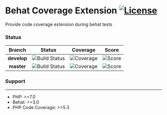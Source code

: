 Behat Coverage Extension [![License](https://img.shields.io/packagist/l/doyo/behat-coverage-extension.svg?style=flat-square)](#License)
====
Provide code coverage extension during behat tests

### Status
| Branch  | Status | Coverage | Score | 
| :---: | :---: | :---: | :---: |
| **develop** | ![Build Status][travis-develop] | ![Coverage][coveralls-develop] | ![Score][scrutinizer-develop] 
| **master**  | ![Build Status][travis-master] | ![Coverage][coveralls-master] | ![Score][scrutinizer-master]

[travis-develop]:       https://img.shields.io/travis/com/doyolabs/behat-coverage-extension/develop.svg?style=flat-square
[travis-master]:        https://img.shields.io/travis/com/doyolabs/behat-coverage-extension/master.svg?style=flat-square
[coveralls-develop]:    https://img.shields.io/coveralls/github/doyolabs/behat-coverage-extension/develop.svg?style=flat-square
[coveralls-master]:     https://img.shields.io/coveralls/github/doyolabs/behat-coverage-extension/develop.svg?style=flat-square
[scrutinizer-develop]:  https://img.shields.io/scrutinizer/quality/g/doyolabs/behat-coverage-extension/develop.svg?style=flat-square
[scrutinizer-master]:   https://img.shields.io/scrutinizer/quality/g/doyolabs/behat-coverage-extension/master.svg?style=flat-square

### Support
---
*  PHP: >=7.0
*  Behat: >=3.0
*  PHP Code Coverage: >=5.3
 
